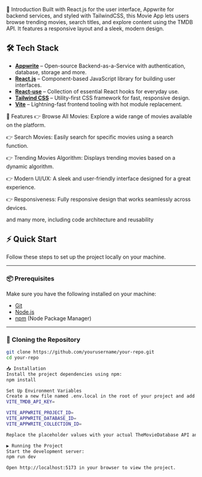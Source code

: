 🤖 Introduction
Built with React.js for the user interface, Appwrite for backend services, and styled with TailwindCSS, this Movie App lets users browse trending movies, search titles, and explore content using the TMDB API. It features a responsive layout and a sleek, modern design.

## 🛠️ Tech Stack

- [**Appwrite**](https://appwrite.io/) – Open-source Backend-as-a-Service with authentication, database, storage and more.
- [**React.js**](https://reactjs.org/) – Component-based JavaScript library for building user interfaces.
- [**React-use**](https://github.com/streamich/react-use) – Collection of essential React hooks for everyday use.
- [**Tailwind CSS**](https://tailwindcss.com/) – Utility-first CSS framework for fast, responsive design.
- [**Vite**](https://vitejs.dev/) – Lightning-fast frontend tooling with hot module replacement.

🔋 Features
👉 Browse All Movies: Explore a wide range of movies available on the platform.

👉 Search Movies: Easily search for specific movies using a search function.

👉 Trending Movies Algorithm: Displays trending movies based on a dynamic algorithm.

👉 Modern UI/UX: A sleek and user-friendly interface designed for a great experience.

👉 Responsiveness: Fully responsive design that works seamlessly across devices.

and many more, including code architecture and reusability

## ⚡ Quick Start

Follow these steps to set up the project locally on your machine.

---

### 📦 Prerequisites

Make sure you have the following installed on your machine:

- [Git](https://git-scm.com/)
- [Node.js](https://nodejs.org/)
- [npm](https://www.npmjs.com/) (Node Package Manager)

---

### 📁 Cloning the Repository

```bash
git clone https://github.com/yourusername/your-repo.git
cd your-repo

📥 Installation
Install the project dependencies using npm:
npm install

Set Up Environment Variables
Create a new file named .env.local in the root of your project and add the following content:
VITE_TMDB_API_KEY=

VITE_APPWRITE_PROJECT_ID=
VITE_APPWRITE_DATABASE_ID=
VITE_APPWRITE_COLLECTION_ID=

Replace the placeholder values with your actual TheMovieDatabase API and Appwrite credentials.

▶️ Running the Project
Start the development server:
npm run dev

Open http://localhost:5173 in your browser to view the project.

